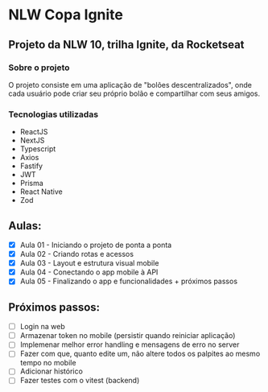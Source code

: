# NLW Copa Ignite

## Projeto da NLW 10, trilha Ignite, da Rocketseat

### Sobre o projeto

O projeto consiste em uma aplicação de "bolões descentralizados", onde cada usuário pode criar seu próprio bolão e compartilhar com seus amigos.

### Tecnologias utilizadas

-   ReactJS
-   NextJS
-   Typescript
-   Axios
-   Fastify
-   JWT
-   Prisma
-   React Native
-   Zod

## Aulas:

-   [x] Aula 01 - Iniciando o projeto de ponta a ponta
-   [x] Aula 02 - Criando rotas e acessos
-   [x] Aula 03 - Layout e estrutura visual mobile
-   [x] Aula 04 - Conectando o app mobile à API
-   [x] Aula 05 - Finalizando o app e funcionalidades + próximos passos

## Próximos passos:

-   [ ] Login na web
-   [ ] Armazenar token no mobile (persistir quando reiniciar aplicação)
-   [ ] Implemenar melhor error handling e mensagens de erro no server
-   [ ] Fazer com que, quanto edite um, não altere todos os palpites ao mesmo tempo no mobile
-   [ ] Adicionar histórico
-   [ ] Fazer testes com o vitest (backend)

